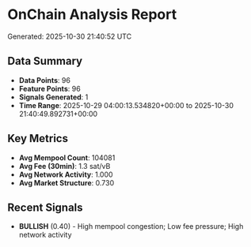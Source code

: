 # OnChain Analysis Report
Generated: 2025-10-30 21:40:52 UTC

## Data Summary
- **Data Points**: 96
- **Feature Points**: 96
- **Signals Generated**: 1
- **Time Range**: 2025-10-29 04:00:13.534820+00:00 to 2025-10-30 21:40:49.892731+00:00

## Key Metrics
- **Avg Mempool Count**: 104081
- **Avg Fee (30min)**: 1.3 sat/vB
- **Avg Network Activity**: 1.000
- **Avg Market Structure**: 0.730

## Recent Signals
- **BULLISH** (0.40) - High mempool congestion; Low fee pressure; High network activity
